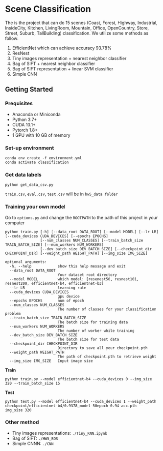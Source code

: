 # Scene Classification

The is the project that can do 15 scenes (Coast, Forest, Highway, Industrial, InsideCity, Kitchen, LivingRoom, Mountain, Office, OpenCountry, Store, Street, Suburb, TallBuilding) classification. We utilize some methods as follow:
  1. EfficientNet which can achieve accuracy 93.78%
  2. ResNest
  3. Tiny images representation + nearest neighbor classifier
  4. Bag of SIFT + nearest neighbor classifier
  5. Bag of SIFT representation + linear SVM classifier
  6. Simple CNN

## Getting Started

### Prequisites

* Anaconda or Miniconda
* Python 3.7+
* CUDA 10.1+
* Pytorch 1.8+
* 1 GPU with 10 GB of memory

### Set-up environment

```
conda env create -f environment.yml
conda activate classification
```

### Get data labels

```
python get_data_csv.py
```
`train.csv`, `eval.csv`, `test.csv` will be in `hw5_data folder`

### Training your own model

Go to `options.py` and change the `ROOTPATH` to the path of this project in your computer

```
python train.py [-h] [--data_root DATA_ROOT] [--model MODEL] [--lr LR] [--cuda_devices CUDA_DEVICES] [--epochs EPOCHS]
                [--num_classes NUM_CLASSES] [--train_batch_size TRAIN_BATCH_SIZE] [--num_workers NUM_WORKERS]
                [--dev_batch_size DEV_BATCH_SIZE] [--checkpoint_dir CHECKPOINT_DIR] [--weight_path WEIGHT_PATH] [--img_size IMG_SIZE]

optional arguments:
  -h, --help            show this help message and exit
  --data_root DATA_ROOT
                        Your dataset root directory
  --model MODEL         which model: [resenest50, resnest101, resnest200, efficientnet-b4, efficientnet-b3]
  --lr LR               learning rate
  --cuda_devices CUDA_DEVICES
                        gpu device
  --epochs EPOCHS       num of epoch
  --num_classes NUM_CLASSES
                        The number of classes for your classification problem
  --train_batch_size TRAIN_BATCH_SIZE
                        The batch size for training data
  --num_workers NUM_WORKERS
                        The number of worker while training
  --dev_batch_size DEV_BATCH_SIZE
                        The batch size for test data
  --checkpoint_dir CHECKPOINT_DIR
                        Directory to save all your checkpoint.pth
  --weight_path WEIGHT_PATH
                        The path of checkpoint.pth to retrieve weight
  --img_size IMG_SIZE   Input image size
```

**Train**
```
python train.py --model efficientnet-b4 --cuda_devices 0 --img_size 320 --train_batch_size 15
```

**Test**
```
python test.py --model efficientnet-b4 --cuda_devices 1 --weight_path checkpoint/efficientnet-b4/0.9378_model-50epoch-0.94-acc.pth --img_size 320
```

### Other method

* Tiny images representations: `./Tiny_KNN.ipynb`
* Bag of SIFT: `./HW5_BOS`
* Simple CNNN: `./CNN`


